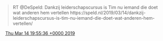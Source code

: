 > RT @DeSpeld: Dankzij leiderschapscursus is Tim nu iemand die doet wat anderen hem vertellen https://speld\.nl/2019/03/14/dankzij\-leiderschapscursus\-is\-tim\-nu\-iemand\-die\-doet\-wat\-anderen\-hem\-vertellen/

<img src="../../media/tweet.ico" width="12" /> [Thu Mar 14 19:55:36 +0000 2019](https://twitter.com/DromerDenker/status/1106282753643999232)